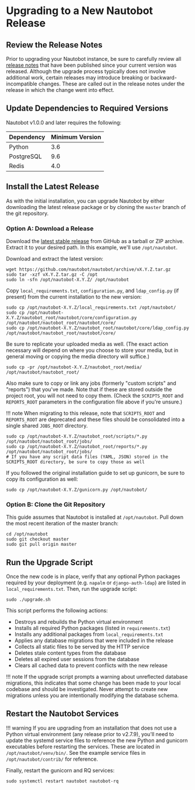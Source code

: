 # Upgrading to a New Nautobot Release

## Review the Release Notes

Prior to upgrading your Nautobot instance, be sure to carefully review all [release notes](../../release-notes/) that have been published since your current version was released. Although the upgrade process typically does not involve additional work, certain releases may introduce breaking or backward-incompatible changes. These are called out in the release notes under the release in which the change went into effect.

## Update Dependencies to Required Versions

Nautobot v1.0.0 and later requires the following:

| Dependency | Minimum Version |
|------------|-----------------|
| Python     | 3.6             |
| PostgreSQL | 9.6             |
| Redis      | 4.0             |

## Install the Latest Release

As with the initial installation, you can upgrade Nautobot by either downloading the latest release package or by cloning the `master` branch of the git repository.

### Option A: Download a Release

Download the [latest stable release](https://github.com/nautobot/nautobot/releases) from GitHub as a tarball or ZIP archive. Extract it to your desired path. In this example, we'll use `/opt/nautobot`.

Download and extract the latest version:

```no-highlight
wget https://github.com/nautobot/nautobot/archive/vX.Y.Z.tar.gz
sudo tar -xzf vX.Y.Z.tar.gz -C /opt
sudo ln -sfn /opt/nautobot-X.Y.Z/ /opt/nautobot
```

Copy `local_requirements.txt`, `configuration.py`, and `ldap_config.py` (if present) from the current installation to the new version:

```no-highlight
sudo cp /opt/nautobot-X.Y.Z/local_requirements.txt /opt/nautobot/
sudo cp /opt/nautobot-X.Y.Z/nautobot_root/nautobot/core/configuration.py /opt/nautobot/nautobot_root/nautobot/core/
sudo cp /opt/nautobot-X.Y.Z/nautobot_root/nautobot/core/ldap_config.py /opt/nautobot/nautobot_root/nautobot/core/
```

Be sure to replicate your uploaded media as well. (The exact action necessary will depend on where you choose to store your media, but in general moving or copying the media directory will suffice.)

```no-highlight
sudo cp -pr /opt/nautobot-X.Y.Z/nautobot_root/media/ /opt/nautobot/nautobot_root/
```

Also make sure to copy or link any jobs (formerly "custom scripts" and "reports") that you've made. Note that if these are stored outside the project root, you will not need to copy them. (Check the `SCRIPTS_ROOT` and `REPORTS_ROOT` parameters in the configuration file above if you're unsure.)

!!! note
    When migrating to this release, note that `SCRIPTS_ROOT` and `REPORTS_ROOT` are deprecated and these files should be consolidated into a single shared `JOBS_ROOT` directory.

```no-highlight
sudo cp /opt/nautobot-X.Y.Z/nautobot_root/scripts/*.py /opt/nautobot/nautobot_root/jobs/
sudo cp /opt/nautobot-X.Y.Z/nautobot_root/reports/*.py /opt/nautobot/nautobot_root/jobs/
# If you have any script data files (YAML, JSON) stored in the SCRIPTS_ROOT directory, be sure to copy those as well
```

If you followed the original installation guide to set up gunicorn, be sure to copy its configuration as well:

```no-highlight
sudo cp /opt/nautobot-X.Y.Z/gunicorn.py /opt/nautobot/
```

### Option B: Clone the Git Repository

This guide assumes that Nautobot is installed at `/opt/nautobot`. Pull down the most recent iteration of the master branch:

```no-highlight
cd /opt/nautobot
sudo git checkout master
sudo git pull origin master
```

## Run the Upgrade Script

Once the new code is in place, verify that any optional Python packages required by your deployment (e.g. `napalm` or `django-auth-ldap`) are listed in `local_requirements.txt`. Then, run the upgrade script:

```no-highlight
sudo ./upgrade.sh
```

This script performs the following actions:

* Destroys and rebuilds the Python virtual environment
* Installs all required Python packages (listed in `requirements.txt`)
* Installs any additional packages from `local_requirements.txt`
* Applies any database migrations that were included in the release
* Collects all static files to be served by the HTTP service
* Deletes stale content types from the database
* Deletes all expired user sessions from the database
* Clears all cached data to prevent conflicts with the new release

!!! note
    If the upgrade script prompts a warning about unreflected database migrations, this indicates that some change has
    been made to your local codebase and should be investigated. Never attempt to create new migrations unless you are
    intentionally modifying the database schema.

## Restart the Nautobot Services

!!! warning
    If you are upgrading from an installation that does not use a Python virtual environment (any release prior to v2.7.9), you'll need to update the systemd service files to reference the new Python and gunicorn executables before restarting the services. These are located in `/opt/nautobot/venv/bin/`. See the example service files in `/opt/nautobot/contrib/` for reference.

Finally, restart the gunicorn and RQ services:

```no-highlight
sudo systemctl restart nautobot nautobot-rq
```

